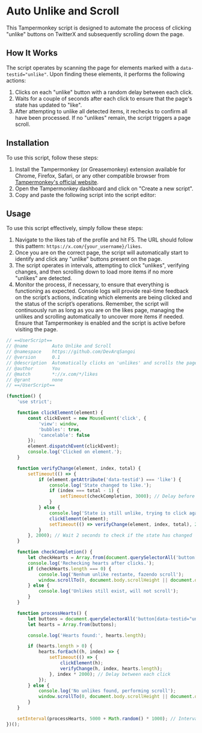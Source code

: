 # Auto Unlike and Scroll

This Tampermonkey script is designed to automate the process of clicking "unlike" buttons on TwitterX and subsequently scrolling down the page.

## How It Works

The script operates by scanning the page for elements marked with a `data-testid="unlike"`. Upon finding these elements, it performs the following actions:
1. Clicks on each "unlike" button with a random delay between each click.
2. Waits for a couple of seconds after each click to ensure that the page's state has updated to "like".
3. After attempting to unlike all detected items, it rechecks to confirm all have been processed. If no "unlikes" remain, the script triggers a page scroll.

## Installation

To use this script, follow these steps:
1. Install the Tampermonkey (or Greasemonkey) extension available for Chrome, Firefox, Safari, or any other compatible browser from [Tampermonkey's official website](https://www.tampermonkey.net/).
2. Open the Tampermonkey dashboard and click on "Create a new script".
3. Copy and paste the following script into the script editor:

## Usage

To use this script effectively, simply follow these steps:
1. Navigate to the likes tab of the profile and hit F5. The URL should follow this pattern: `https://x.com/{your_username}/likes`.
2. Once you are on the correct page, the script will automatically start to identify and click any "unlike" buttons present on the page.
3. The script operates in intervals, attempting to click "unlikes", verifying changes, and then scrolling down to load more items if no more "unlikes" are detected.
4. Monitor the process, if necessary, to ensure that everything is functioning as expected. Console logs will provide real-time feedback on the script’s actions, indicating which elements are being clicked and the status of the script’s operations.
Remember, the script will continuously run as long as you are on the likes page, managing the unlikes and scrolling automatically to uncover more items if needed. Ensure that Tampermonkey is enabled and the script is active before visiting the page.


```javascript
// ==UserScript==
// @name         Auto Unlike and Scroll
// @namespace    https://github.com/DevArqSangoi
// @version      0.1
// @description  Automatically clicks on 'unlikes' and scrolls the page
// @author       You
// @match        *://x.com/*/likes
// @grant        none
// ==/UserScript==

(function() {
    'use strict';

    function clickElement(element) {
        const clickEvent = new MouseEvent('click', {
            'view': window,
            'bubbles': true,
            'cancelable': false
        });
        element.dispatchEvent(clickEvent);
        console.log('Clicked on element.');
    }

    function verifyChange(element, index, total) {
        setTimeout(() => {
            if (element.getAttribute('data-testid') === 'like') {
                console.log('State changed to like.');
                if (index === total - 1) {
                    setTimeout(checkCompletion, 3000); // Delay before checking completion
                }
            } else {
                console.log('State is still unlike, trying to click again.');
                clickElement(element);
                setTimeout(() => verifyChange(element, index, total), 2000); // Reschedule the check if the state has not changed
            }
        }, 2000); // Wait 2 seconds to check if the state has changed
    }

    function checkCompletion() {
        let checkHearts = Array.from(document.querySelectorAll('button[data-testid="unlike"]'));
        console.log('Rechecking hearts after clicks.');
        if (checkHearts.length === 0) {
            console.log('Nenhum unlike restante, fazendo scroll');
            window.scrollTo(0, document.body.scrollHeight || document.documentElement.scrollHeight);
        } else {
            console.log('Unlikes still exist, will not scroll');
        }
    }

    function processHearts() {
        let buttons = document.querySelectorAll('button[data-testid="unlike"]');
        let hearts = Array.from(buttons);

        console.log('Hearts found:', hearts.length);

        if (hearts.length > 0) {
            hearts.forEach((h, index) => {
                setTimeout(() => {
                    clickElement(h);
                    verifyChange(h, index, hearts.length);
                }, index * 2000); // Delay between each click
            });
        } else {
            console.log('No unlikes found, performing scroll');
            window.scrollTo(0, document.body.scrollHeight || document.documentElement.scrollHeight);
        }
    }

    setInterval(processHearts, 5000 + Math.random() * 1000); // Interval to avoid overly rapid actions
})();
